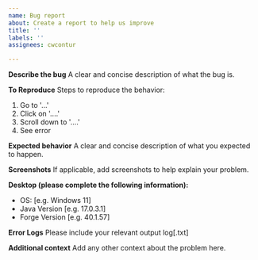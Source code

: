 ```yaml
---
name: Bug report
about: Create a report to help us improve
title: ''
labels: ''
assignees: cwcontur

---
```


**Describe the bug**
A clear and concise description of what the bug is.

**To Reproduce**
Steps to reproduce the behavior:
1. Go to '...'
2. Click on '....'
3. Scroll down to '....'
4. See error

**Expected behavior**
A clear and concise description of what you expected to happen.

**Screenshots**
If applicable, add screenshots to help explain your problem.

**Desktop (please complete the following information):**
 - OS: [e.g. Windows 11]
 - Java Version [e.g. 17.0.3.1]
 - Forge Version [e.g. 40.1.57]

**Error Logs**
Please include your relevant output log[.txt]

**Additional context**
Add any other context about the problem here.
